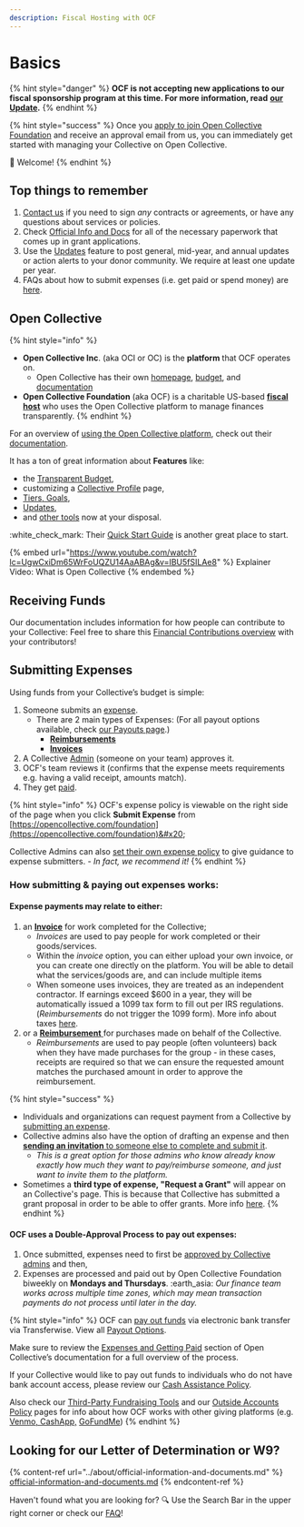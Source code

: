 ```yaml
---
description: Fiscal Hosting with OCF
---
```


# Basics

{% hint style="danger" %}
**OCF is not accepting new applications to our fiscal sponsorship program at this time. For more information, read** [**our Update**](https://opencollective.com/foundation/updates/ocf-slow-down-pausing-new-applications-through-feb-2024)**.**
{% endhint %}

{% hint style="success" %}
Once you [apply to join Open Collective Foundation](../getting-started/how-to-apply/) and receive an approval email from us, you can immediately get started with managing your Collective on Open Collective.

:tada: Welcome!
{% endhint %}

## Top things to remember

1. [Contact us](../about/contact-us.md) if you need to sign _any_ contracts or agreements, or have any questions about services or policies.&#x20;
2. Check [Official Info and Docs](https://docs.opencollective.foundation/about/official-information-and-documents) for all of the necessary paperwork that comes up in grant applications.
3. Use the [Updates](https://docs.opencollective.com/help/collectives/communication#updates) feature to post general, mid-year, and annual updates or action alerts to your donor community. We require at least one update per year.
4. FAQs about how to submit expenses (i.e. get paid or spend money) are [here](../faq/expenses-faq.md).

## Open Collective

{% hint style="info" %}
* **Open Collective Inc**. (aka OCI or OC) is the **platform** that OCF operates on.
  * Open Collective has their own [homepage](https://www.opencollective.com), [budget](https://opencollective.com/opencollective#category-ABOUT), and [documentation](https://docs.opencollective.com/help/)
* **Open Collective Foundation** (aka OCF) is a charitable US-based [**fiscal host**](../what-we-offer/fiscal-hosting.md) who uses the Open Collective platform to manage finances transparently.
{% endhint %}

For an overview of [using the Open Collective platform](https://opencollective.com/how-it-works), check out their[ documentation](https://docs.opencollective.com).&#x20;

It has a ton of great information about **Features** like:

* the [Transparent Budget](https://docs.opencollective.com/help/collectives/budget),&#x20;
* customizing a [Collective Profile](https://docs.opencollective.com/help/collectives/customize-collective) page,
* &#x20;[Tiers, Goals](https://docs.opencollective.com/help/collectives/tiers-goals),&#x20;
* [Updates](https://docs.opencollective.com/help/collectives/communication),&#x20;
* and [other tools](https://docs.opencollective.com/help/product/product) now at your disposal.

:white\_check\_mark: Their [Quick Start Guide](https://docs.opencollective.com/help/collectives/quick-start-guide) is another great place to start.

{% embed url="https://www.youtube.com/watch?lc=UgwCxiDm65WrFoUQZU14AaABAg&v=IBU5fSILAe8" %}
Explainer Video: What is Open Collective
{% endembed %}

## Receiving Funds

Our documentation includes information for how people can contribute to your Collective: Feel free to share this [Financial Contributions overview](financial-contributions/) with your contributors!

## Submitting Expenses

Using funds from your Collective’s budget is simple:

1. Someone submits an [expense](https://docs.opencollective.com/help/expenses-and-getting-paid/submitting-expenses).
   * There are 2 main types of Expenses: (For all payout options available, check [our Payouts page](payouts/).)
     * [**Reimbursements**](https://docs.opencollective.com/help/expenses-and-getting-paid/submitting-expenses#reimbursements)
     * [**Invoices**](https://docs.opencollective.com/help/expenses-and-getting-paid/submitting-expenses#invoices)
2. A Collective [Admin](https://docs.opencollective.com/help/collectives/core-contributors#roles) (someone on your team) approves it.
3. OCF's team reviews it (confirms that the expense meets requirements e.g. having a valid receipt, amounts match).
4. They get [paid](https://docs.opencollective.com/help/fiscal-hosts/payouts#what-payment-methods-do-you-support-for-withdrawals).

{% hint style="info" %}
OCF's expense policy is viewable on the right side of the page when you click **Submit Expense** from [https://opencollective.com/foundation](https://opencollective.com/foundation)&#x20;

Collective Admins can also [set their own expense policy](https://docs.opencollective.com/help/collectives/expense-policy) to give guidance to expense submitters. - _In fact, we recommend it!_
{% endhint %}

### How submitting & paying out expenses works:

#### **Expense** payments may relate to either:

1. an [**Invoice**](https://docs.opencollective.com/help/expenses-and-getting-paid/submitting-expenses#invoices) for work completed for the Collective;
   * _Invoices_ are used to pay people for work completed or their goods/services.
   * Within the _invoice_ option, you can either upload your own invoice, or you can create one directly on the platform. You will be able to detail what the services/goods are, and can include multiple items
   * When someone uses invoices, they are treated as an independent contractor. If earnings exceed $600 in a year, they will be automatically issued a 1099 tax form to fill out per IRS regulations. (_Reimbursements_ do not trigger the 1099 form). More info about taxes [here](https://docs.opencollective.com/help/expenses-and-getting-paid/tax-information).
2. or a [**Reimbursement** ](https://docs.opencollective.com/help/expenses-and-getting-paid/submitting-expenses#reimbursements)for purchases made on behalf of the Collective.
   * _Reimbursements_ are used to pay people (often volunteers) back when they have made purchases for the group - in these cases, receipts are required so that we can ensure the requested amount matches the purchased amount in order to approve the reimbursement.

{% hint style="success" %}
* Individuals and organizations can request payment from a Collective by [submitting an expense](https://docs.opencollective.com/help/expenses-and-getting-paid/submitting-expenses).
* Collective admins also have the option of drafting an expense and then [**sending an invitation** to someone else to complete and submit it](https://docs.opencollective.com/help/expenses-and-getting-paid/submitting-expenses/nviting-a-third-party-to-submit-an-expense).
  * _This is a great option for those admins who know already know exactly how much they want to pay/reimburse someone, and just want to invite them to the platform._
* Sometimes a **third type of expense, "Request a Grant"** will appear on an Collective's page. This is because that Collective has submitted a grant proposal in order to be able to offer grants. More info [here](https://docs.opencollective.foundation/how-it-works/about-grantmaking).
{% endhint %}

#### OCF uses a Double-Approval Process to pay out expenses:

1. Once submitted, expenses need to first be [approved by Collective admins](https://docs.opencollective.com/help/collectives/approving-expenses) and then,
2. Expenses are processed and paid out by Open Collective Foundation biweekly on **Mondays and Thursdays**. :earth\_asia: _Our finance team works across multiple time zones, which may mean transaction payments do not process until later in the day._

{% hint style="info" %}
OCF can [pay out funds](https://docs.opencollective.com/help/expenses-and-getting-paid/expenses#by-what-method-can-i-get-paid) via electronic bank transfer via Transferwise. View all [Payout Options](payouts/).

Make sure to review the [Expenses and Getting Paid](https://docs.opencollective.com/help/expenses-and-getting-paid/expenses) section of Open Collective’s documentation for a full overview of the process.

If your Collective would like to pay out funds to individuals who do not have bank account access, please review our [Cash Assistance Policy](https://docs.opencollective.foundation/how-it-works/processes-and-limitations/cash-assistance-policy).

Also check our [Third-Party Fundraising Tools](financial-contributions/third-party-fundraising-tools-and-benefits.md) and our [Outside Accounts Policy](policies/outside-accounts-policy.md) pages for info about how OCF works with other giving platforms (e.g. [Venmo, CashApp,](financial-contributions/third-party-fundraising-tools-and-benefits.md#venmo-and-cash-app) [GoFundMe](financial-contributions/third-party-fundraising-tools-and-benefits.md#third-party-tools))
{% endhint %}

## Looking for our Letter of Determination or W9?

{% content-ref url="../about/official-information-and-documents.md" %}
[official-information-and-documents.md](../about/official-information-and-documents.md)
{% endcontent-ref %}

Haven't found what you are looking for? :mag: Use the Search Bar in the upper right corner or check our [FAQ](broken-reference/)!
